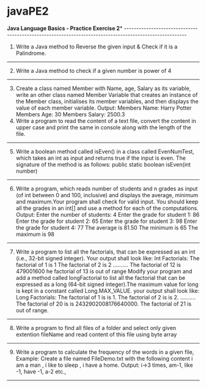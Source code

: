 # javaPE2
**********Java Language Basics - Practice Exercise 2*********** ------------------------------------------------------------------------------------------------------- 
1. Write a Java method to Reverse the given input & Check if it is a Palindrome. 
------------------------------------------------------------------------------------------------------------------------ 
2. Write a Java method to check if a given number is power of 4 
------------------------------------------------------------------------------------------------------------------------ 
3. Create a class named Member with Name, age, Salary as its variable, write an other class named Member Variable that creates an instance of the Member class, initialises its member variables, and then displays the value of each member variable. 
Output: Members Name: Harry Potter Members Age: 30 Members Salary: 2500.3 
4. Write a program to read the content of a text file, convert the content in upper case and print the same in console along with the length of the file. 
------------------------------------------------------------------------------------------------------------------------ 
5. Write a boolean method called isEven() in a class called EvenNumTest, which takes an int as input and returns true if the input is even. The signature of the method is as follows: public static boolean isEven(int number) 
------------------------------------------------------------------------------------------------------------------------ 
6. Write a program, which reads number of students and n grades as input (of int between 0 and 100, inclusive) and displays the average, minimum and maximum.Your program shall check for valid input. You should keep all the grades in an int[] and use a method for each of the computations. 
Output: 
Enter the number of students: 4 
Enter the grade for student 1: 86 
Enter the grade for student 2: 65 
Enter the grade for student 3: 98 
Enter the grade for student 4: 77 
The average is 81.50 
The minimum is 65 
The maximum is 98 
------------------------------------------------------------------------------------------------------------------------ 
7. Write a program to list all the factorials, that can be expressed as an int (i.e., 32-bit signed integer). Your output shall look like: 
Int Factorials: 
The factorial of 1 is 1 
The factorial of 2 is 2 
.......... 
The factorial of 12 is 479001600 
he factorial of 13 is out of range 
Modify your program and add a method called longFactorial to list all the factorial that can be expressed as a long (64-bit signed integer).The maximum value for long is kept in a constant called Long.MAX_VALUE. 
your output shall look like: 
Long Factorials: 
The factorial of 1 is is 1. 
The factorial of 2 is is 2. 
.......... 
The factorial of 20 is is 2432902008176640000. 
The factorial of 21 is out of range. 
------------------------------------------------------------------------------------------------------------------------ 
8. Write a program to find all files of a folder and select only given extention fileName and read content of this file using byte array 
------------------------------------------------------------------------------------------------------------------------ 
9. Write a program to calculate the frequency of the words in a given file, 
Example: Create a file named FileDemo.txt with the following content i am a man , i like to sleep , i have a home. 
Output: i->3 times, am-1, like -1, have -1, a-2 etc., 
------------------------------------------------------------------------------------------------------------------------ 

